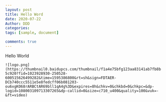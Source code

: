 ```yaml
---
layout: post
title: Hello Word
date: 2020-07-22
Author: DDD
categories: 
tags: [sample, document]

comments: true
--- 
```


Hello World

`![logo.png](https://thumbnail0.baidupcs.com/thumbnail/f1a4e75bfg123aa83141ab7fb8b5c920?fid=1023928930-250528-600515626499282&time=1595386800&rt=sh&sign=FDTAER-DCb740ccc5511e5e8fedcff06b081203-ou6xgKO68rARBCtAR69bll1qA4g%3D&expires=8h&chkv=0&chkbd=0&chkpc=&dp-logid=108003109713307265&dp-callid=0&size=c710_u400&quality=100&vuk=-&ft=video)`